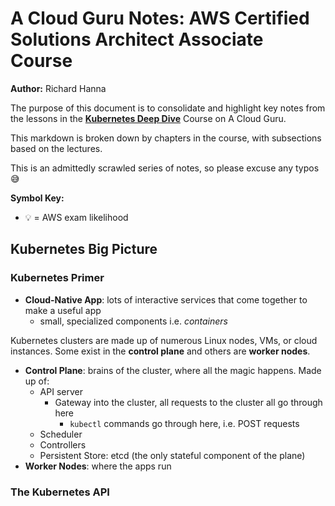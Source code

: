 # A Cloud Guru Notes: AWS Certified Solutions Architect Associate Course

**Author:** Richard Hanna

The purpose of this document is to consolidate and highlight key notes from the lessons in the [**Kubernetes Deep Dive**](https://learn.acloud.guru/course/kubernetes-deep-dive/overview) Course on A Cloud Guru.

This markdown is broken down by chapters in the course, with subsections based on the lectures.

This is an admittedly scrawled series of notes, so please excuse any typos :sweat_smile:

**Symbol Key:**

- :bulb: = AWS exam likelihood

## Kubernetes Big Picture

### Kubernetes Primer

- **Cloud-Native App**: lots of interactive services that come together to make a useful app
  - small, specialized components i.e. _containers_

Kubernetes clusters are made up of numerous Linux nodes, VMs, or cloud instances. Some exist in the **control plane** and others are **worker nodes**.

- **Control Plane**: brains of the cluster, where all the magic happens. Made up of:
  - API server
    - Gateway into the cluster, all requests to the cluster all go through here
      - `kubectl` commands go through here, i.e. POST requests
  - Scheduler
  - Controllers
  - Persistent Store: etcd (the only stateful component of the plane)
- **Worker Nodes**: where the apps run

### The Kubernetes API